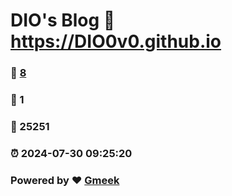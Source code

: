 # DIO's Blog :link: https://DIO0v0.github.io 
### :page_facing_up: [8](https://DIO0v0.github.io/tag.html) 
### :speech_balloon: 1 
### :hibiscus: 25251 
### :alarm_clock: 2024-07-30 09:25:20 
### Powered by :heart: [Gmeek](https://github.com/Meekdai/Gmeek)

